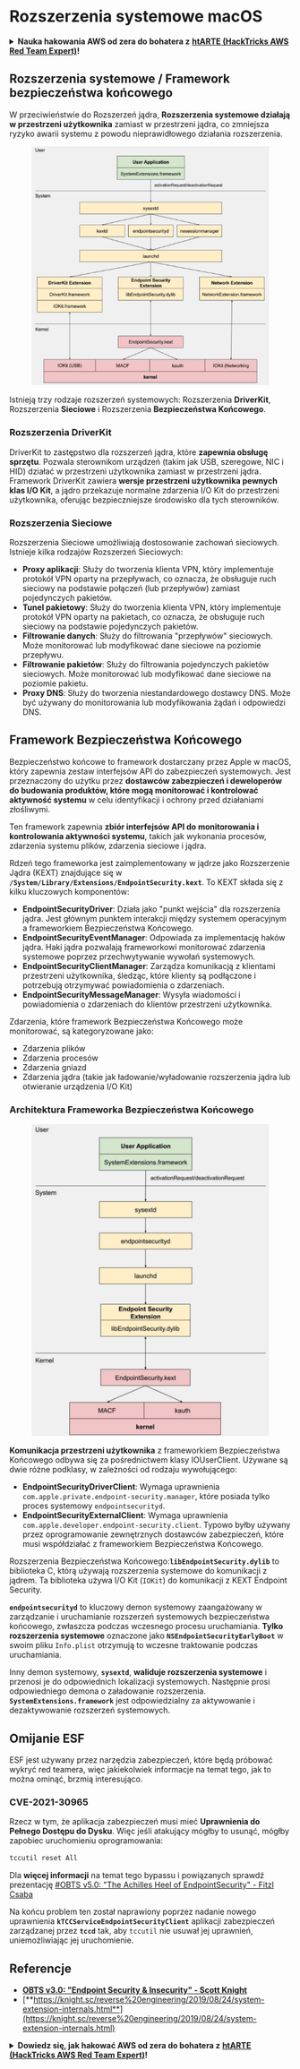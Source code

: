# Rozszerzenia systemowe macOS

<details>

<summary><strong>Nauka hakowania AWS od zera do bohatera z</strong> <a href="https://training.hacktricks.xyz/courses/arte"><strong>htARTE (HackTricks AWS Red Team Expert)</strong></a><strong>!</strong></summary>

Inne sposoby wsparcia HackTricks:

* Jeśli chcesz zobaczyć swoją **firmę reklamowaną w HackTricks** lub **pobrać HackTricks w formacie PDF**, sprawdź [**PLANY SUBSKRYPCYJNE**](https://github.com/sponsors/carlospolop)!
* Zdobądź [**oficjalne gadżety PEASS & HackTricks**](https://peass.creator-spring.com)
* Odkryj [**Rodzinę PEASS**](https://opensea.io/collection/the-peass-family), naszą kolekcję ekskluzywnych [**NFT**](https://opensea.io/collection/the-peass-family)
* **Dołącz do** 💬 [**grupy Discord**](https://discord.gg/hRep4RUj7f) lub [**grupy telegramowej**](https://t.me/peass) lub **śledź** nas na **Twitterze** 🐦 [**@carlospolopm**](https://twitter.com/hacktricks\_live)**.**
* **Podziel się swoimi sztuczkami hakowania, przesyłając PR-y do** [**HackTricks**](https://github.com/carlospolop/hacktricks) i [**HackTricks Cloud**](https://github.com/carlospolop/hacktricks-cloud) na GitHubie.

</details>

## Rozszerzenia systemowe / Framework bezpieczeństwa końcowego

W przeciwieństwie do Rozszerzeń jądra, **Rozszerzenia systemowe działają w przestrzeni użytkownika** zamiast w przestrzeni jądra, co zmniejsza ryzyko awarii systemu z powodu nieprawidłowego działania rozszerzenia.

<figure><img src="../../../.gitbook/assets/image (606).png" alt="https://knight.sc/images/system-extension-internals-1.png"><figcaption></figcaption></figure>

Istnieją trzy rodzaje rozszerzeń systemowych: Rozszerzenia **DriverKit**, Rozszerzenia **Sieciowe** i Rozszerzenia **Bezpieczeństwa Końcowego**.

### **Rozszerzenia DriverKit**

DriverKit to zastępstwo dla rozszerzeń jądra, które **zapewnia obsługę sprzętu**. Pozwala sterownikom urządzeń (takim jak USB, szeregowe, NIC i HID) działać w przestrzeni użytkownika zamiast w przestrzeni jądra. Framework DriverKit zawiera **wersje przestrzeni użytkownika pewnych klas I/O Kit**, a jądro przekazuje normalne zdarzenia I/O Kit do przestrzeni użytkownika, oferując bezpieczniejsze środowisko dla tych sterowników.

### **Rozszerzenia Sieciowe**

Rozszerzenia Sieciowe umożliwiają dostosowanie zachowań sieciowych. Istnieje kilka rodzajów Rozszerzeń Sieciowych:

* **Proxy aplikacji**: Służy do tworzenia klienta VPN, który implementuje protokół VPN oparty na przepływach, co oznacza, że obsługuje ruch sieciowy na podstawie połączeń (lub przepływów) zamiast pojedynczych pakietów.
* **Tunel pakietowy**: Służy do tworzenia klienta VPN, który implementuje protokół VPN oparty na pakietach, co oznacza, że obsługuje ruch sieciowy na podstawie pojedynczych pakietów.
* **Filtrowanie danych**: Służy do filtrowania "przepływów" sieciowych. Może monitorować lub modyfikować dane sieciowe na poziomie przepływu.
* **Filtrowanie pakietów**: Służy do filtrowania pojedynczych pakietów sieciowych. Może monitorować lub modyfikować dane sieciowe na poziomie pakietu.
* **Proxy DNS**: Służy do tworzenia niestandardowego dostawcy DNS. Może być używany do monitorowania lub modyfikowania żądań i odpowiedzi DNS.

## Framework Bezpieczeństwa Końcowego

Bezpieczeństwo końcowe to framework dostarczany przez Apple w macOS, który zapewnia zestaw interfejsów API do zabezpieczeń systemowych. Jest przeznaczony do użytku przez **dostawców zabezpieczeń i deweloperów do budowania produktów, które mogą monitorować i kontrolować aktywność systemu** w celu identyfikacji i ochrony przed działaniami złośliwymi.

Ten framework zapewnia **zbiór interfejsów API do monitorowania i kontrolowania aktywności systemu**, takich jak wykonania procesów, zdarzenia systemu plików, zdarzenia sieciowe i jądra.

Rdzeń tego frameworka jest zaimplementowany w jądrze jako Rozszerzenie Jądra (KEXT) znajdujące się w **`/System/Library/Extensions/EndpointSecurity.kext`**. To KEXT składa się z kilku kluczowych komponentów:

* **EndpointSecurityDriver**: Działa jako "punkt wejścia" dla rozszerzenia jądra. Jest głównym punktem interakcji między systemem operacyjnym a frameworkiem Bezpieczeństwa Końcowego.
* **EndpointSecurityEventManager**: Odpowiada za implementację haków jądra. Haki jądra pozwalają frameworkowi monitorować zdarzenia systemowe poprzez przechwytywanie wywołań systemowych.
* **EndpointSecurityClientManager**: Zarządza komunikacją z klientami przestrzeni użytkownika, śledząc, które klienty są podłączone i potrzebują otrzymywać powiadomienia o zdarzeniach.
* **EndpointSecurityMessageManager**: Wysyła wiadomości i powiadomienia o zdarzeniach do klientów przestrzeni użytkownika.

Zdarzenia, które framework Bezpieczeństwa Końcowego może monitorować, są kategoryzowane jako:

* Zdarzenia plików
* Zdarzenia procesów
* Zdarzenia gniazd
* Zdarzenia jądra (takie jak ładowanie/wyładowanie rozszerzenia jądra lub otwieranie urządzenia I/O Kit)

### Architektura Frameworka Bezpieczeństwa Końcowego

<figure><img src="../../../.gitbook/assets/image (1068).png" alt="https://www.youtube.com/watch?v=jaVkpM1UqOs"><figcaption></figcaption></figure>

**Komunikacja przestrzeni użytkownika** z frameworkiem Bezpieczeństwa Końcowego odbywa się za pośrednictwem klasy IOUserClient. Używane są dwie różne podklasy, w zależności od rodzaju wywołującego:

* **EndpointSecurityDriverClient**: Wymaga uprawnienia `com.apple.private.endpoint-security.manager`, które posiada tylko proces systemowy `endpointsecurityd`.
* **EndpointSecurityExternalClient**: Wymaga uprawnienia `com.apple.developer.endpoint-security.client`. Typowo byłby używany przez oprogramowanie zewnętrznych dostawców zabezpieczeń, które musi współdziałać z frameworkiem Bezpieczeństwa Końcowego.

Rozszerzenia Bezpieczeństwa Końcowego:**`libEndpointSecurity.dylib`** to biblioteka C, którą używają rozszerzenia systemowe do komunikacji z jądrem. Ta biblioteka używa I/O Kit (`IOKit`) do komunikacji z KEXT Endpoint Security.

**`endpointsecurityd`** to kluczowy demon systemowy zaangażowany w zarządzanie i uruchamianie rozszerzeń systemowych bezpieczeństwa końcowego, zwłaszcza podczas wczesnego procesu uruchamiania. **Tylko rozszerzenia systemowe** oznaczone jako **`NSEndpointSecurityEarlyBoot`** w swoim pliku `Info.plist` otrzymują to wczesne traktowanie podczas uruchamiania.

Inny demon systemowy, **`sysextd`**, **waliduje rozszerzenia systemowe** i przenosi je do odpowiednich lokalizacji systemowych. Następnie prosi odpowiedniego demona o załadowanie rozszerzenia. **`SystemExtensions.framework`** jest odpowiedzialny za aktywowanie i dezaktywowanie rozszerzeń systemowych.

## Omijanie ESF

ESF jest używany przez narzędzia zabezpieczeń, które będą próbować wykryć red teamera, więc jakiekolwiek informacje na temat tego, jak to można ominąć, brzmią interesująco.

### CVE-2021-30965

Rzecz w tym, że aplikacja zabezpieczeń musi mieć **Uprawnienia do Pełnego Dostępu do Dysku**. Więc jeśli atakujący mógłby to usunąć, mógłby zapobiec uruchomieniu oprogramowania:
```bash
tccutil reset All
```
Dla **więcej informacji** na temat tego bypassu i powiązanych sprawdź prezentację [#OBTS v5.0: "The Achilles Heel of EndpointSecurity" - Fitzl Csaba](https://www.youtube.com/watch?v=lQO7tvNCoTI)

Na końcu problem ten został naprawiony poprzez nadanie nowego uprawnienia **`kTCCServiceEndpointSecurityClient`** aplikacji zabezpieczeń zarządzanej przez **`tccd`** tak, aby `tccutil` nie usuwał jej uprawnień, uniemożliwiając jej uruchomienie.

## Referencje

* [**OBTS v3.0: "Endpoint Security & Insecurity" - Scott Knight**](https://www.youtube.com/watch?v=jaVkpM1UqOs)
* [**https://knight.sc/reverse%20engineering/2019/08/24/system-extension-internals.html**](https://knight.sc/reverse%20engineering/2019/08/24/system-extension-internals.html)

<details>

<summary><strong>Dowiedz się, jak hakować AWS od zera do bohatera z</strong> <a href="https://training.hacktricks.xyz/courses/arte"><strong>htARTE (HackTricks AWS Red Team Expert)</strong></a><strong>!</strong></summary>

Inne sposoby wsparcia HackTricks:

* Jeśli chcesz zobaczyć swoją **firmę reklamowaną w HackTricks** lub **pobrać HackTricks w formacie PDF** sprawdź [**PLANY SUBSKRYPCYJNE**](https://github.com/sponsors/carlospolop)!
* Zdobądź [**oficjalne gadżety PEASS & HackTricks**](https://peass.creator-spring.com)
* Odkryj [**Rodzinę PEASS**](https://opensea.io/collection/the-peass-family), naszą kolekcję ekskluzywnych [**NFT**](https://opensea.io/collection/the-peass-family)
* **Dołącz do** 💬 [**grupy Discord**](https://discord.gg/hRep4RUj7f) lub [**grupy telegram**](https://t.me/peass) lub **śledź** nas na **Twitterze** 🐦 [**@carlospolopm**](https://twitter.com/hacktricks\_live)**.**
* **Podziel się swoimi sztuczkami hakerskimi, przesyłając PR-y do** [**HackTricks**](https://github.com/carlospolop/hacktricks) i [**HackTricks Cloud**](https://github.com/carlospolop/hacktricks-cloud) github repos.

</details>
